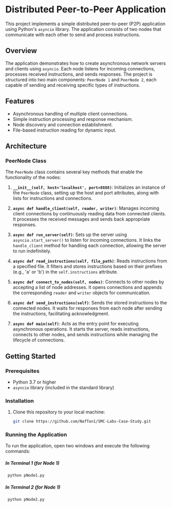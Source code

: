 # Distributed Peer-to-Peer Application

This project implements a simple distributed peer-to-peer (P2P) application using Python's `asyncio` library. The application consists of two nodes that communicate with each other to send and process instructions.

## Overview

The application demonstrates how to create asynchronous network servers and clients using `asyncio`. Each node listens for incoming connections, processes received instructions, and sends responses. The project is structured into two main components: `PeerNode 1` and `PeerNode 2`, each capable of sending and receiving specific types of instructions.

## Features

- Asynchronous handling of multiple client connections.
- Simple instruction processing and response mechanism.
- Node discovery and connection establishment.
- File-based instruction reading for dynamic input.

## Architecture

### PeerNode Class

The `PeerNode` class contains several key methods that enable the functionality of the nodes:

1. **`__init__(self, host='localhost', port=8888)`**: Initializes an instance of the `PeerNode` class, setting up the host and port attributes, along with lists for instructions and connections.

2. **`async def handle_client(self, reader, writer)`**: Manages incoming client connections by continuously reading data from connected clients. It processes the received messages and sends back appropriate responses.

3. **`async def run_server(self)`**: Sets up the server using `asyncio.start_server()` to listen for incoming connections. It links the `handle_client` method for handling each connection, allowing the server to run indefinitely.

4. **`async def read_instructions(self, file_path)`**: Reads instructions from a specified file. It filters and stores instructions based on their prefixes (e.g., 'a' or 'b') in the `self.instructions` attribute.

5. **`async def connect_to_nodes(self, nodes)`**: Connects to other nodes by accepting a list of node addresses. It opens connections and appends the corresponding `reader` and `writer` objects for communication.

6. **`async def send_instructions(self)`**: Sends the stored instructions to the connected nodes. It waits for responses from each node after sending the instructions, facilitating acknowledgment.

7. **`async def main(self)`**: Acts as the entry point for executing asynchronous operations. It starts the server, reads instructions, connects to other nodes, and sends instructions while managing the lifecycle of connections.

## Getting Started

### Prerequisites

- Python 3.7 or higher
- `asyncio` library (included in the standard library)

### Installation

1. Clone this repository to your local machine:
   ```bash
   git clone https://github.com/NafTan1/SMC-Labs-Case-Study.git

### Running the Application

To run the application, open two windows and execute the following commands:

##### In Terminal 1 (for Node 1) 
  ```bash
   python pNode1.py
  ```

##### In Terminal 2 (for Node 1) 
  ```bash
   python pNode2.py
  ```



